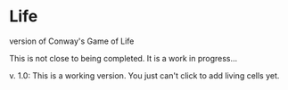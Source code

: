 Life
====

version of Conway's Game of Life

This is not close to being completed.  It is a work in progress...</br>


v. 1.0: 
This is a working version.  You just can't click to add living cells yet.
